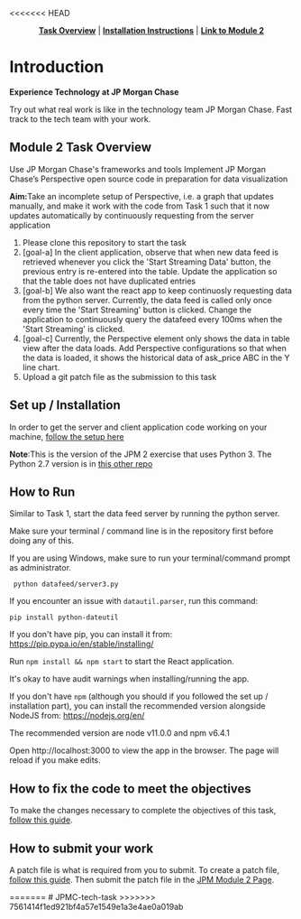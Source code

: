 <<<<<<< HEAD
<p align="center">
<a href="https://www.insidesherpa.com/virtual-internships/prototype/R5iK7HMxJGBgaSbvk/Technology%20Virtual%20Experience" target="_blank">
	</a>
</p>

<p align="center"> 
	<b><a href="#task">Task Overview</a></b>
	|
	<b><a href="#installation">Installation Instructions</a></b>
	| 
	<b><a href="https://www.insidesherpa.com/modules/R5iK7HMxJGBgaSbvk/88AisH7iuw3L5N5ig" target="_blank">Link to Module 2</a></b>

<h1> Introduction</h1> 
<b> Experience Technology at JP Morgan Chase </b>
<p>Try out what real work is like in the technology team JP Morgan Chase. Fast track to the tech team with your work.</p>

<h2 id="task"> Module 2 Task Overview </h2>
<p>Use JP Morgan Chase's frameworks and tools
Implement JP Morgan Chase’s Perspective open source code in preparation for data visualization</p>
<p> <b>Aim:</b>Take an incomplete setup of Perspective, i.e. a graph that updates manually, and make it work with the code from Task 1 such that it now updates automatically by continuously requesting from the server application</p>

<ol>
	<li>Please clone this repository to start the task</li>
	<li>[goal-a] In the client application, observe that when new data feed is retrieved whenever you click the 'Start Streaming Data' button, the previous entry is re-entered into the table. Update the application so that the table does not have duplicated entries</li>
	<li>[goal-b] We also want the react app to keep continuosly requesting data from the python server. Currently, the data feed is called only once every time the 'Start Streaming' button is clicked. Change the application to continuously query the datafeed every 100ms when the 'Start Streaming' is clicked.</li>
	<li>[goal-c] Currently, the Perspective element only shows the data in table view after the data loads. Add Perspective configurations so that when the data is loaded, it shows the historical data of ask_price ABC in the Y line chart.</li>
	<li>Upload a git patch file as the submission to this task</li>	
</ol>

<h2 id="installation" >Set up / Installation</h2>
<p>In order to get the server and client application code working on your machine, <a href="https://insidesherpa.s3.amazonaws.com/vinternships/companyassets/Sj7temL583QAYpHXD/setup_devenv_m2_v8.pdf">follow the setup here</a></p>

<p><b>Note</b>:This is the version of the JPM 2 exercise that uses Python 3. The Python 2.7 version is in <a href="https://github.com/insidesherpa/JPMC-tech-task-2">this other repo</a></p>

<h2>How to Run</h2>

<p>Similar to Task 1, start the data feed server by running the python server.</p> 
<p>Make sure your terminal / command line is in the repository first before doing any of this.</p>
<p>If you are using Windows, make sure to run your terminal/command prompt as administrator.</p>

<code> python datafeed/server3.py </code>

If you encounter an issue with `datautil.parser`, run this command: 

	pip install python-dateutil

If you don't have pip, you can install it from: https://pip.pypa.io/en/stable/installing/

Run <code>npm install && npm start</code> to start the React application.

It's okay to have audit warnings when installing/running the app.

If you don't have `npm` (although you should if you followed the set up / installation part), you can install the recommended version alongside NodeJS from: https://nodejs.org/en/

The recommended version are node v11.0.0 and npm v6.4.1

Open http://localhost:3000 to view the app in the browser. The page will reload if you make edits.


<h2>How to fix the code to meet the objectives</h2>
<p>To make the changes necessary to complete the objectives of this task, <a href="https://insidesherpa.s3.amazonaws.com/vinternships/companyassets/Sj7temL583QAYpHXD/making_changes_m2_v2.pdf">follow this guide</a>.</p>

<h2>How to submit your work</h2>
<p>A patch file is what is required from you to submit. To create a patch file, <a href="https://insidesherpa.s3.amazonaws.com/vinternships/companyassets/Sj7temL583QAYpHXD/create_patch_file_v3a.pdf">follow this guide</a>. Then submit the patch file in the <a href="https://www.insidesherpa.com/modules/R5iK7HMxJGBgaSbvk/88AisH7iuw3L5N5ig">JPM Module 2 Page</a>.</p>
=======
# JPMC-tech-task
>>>>>>> 7561414f1ed921bf4a57e1549e1a3e4ae0a019ab
